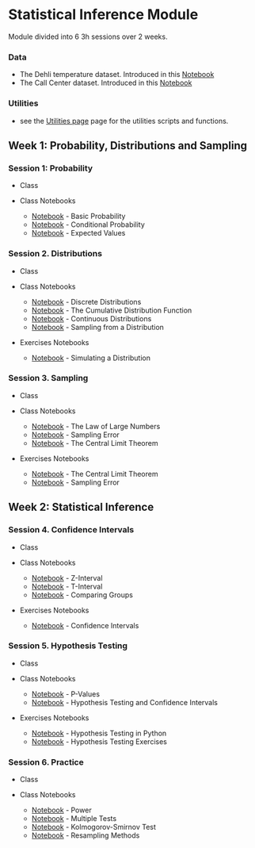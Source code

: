 # Statistical Inference Module

Module divided into 6 3h sessions over 2 weeks.

### Data

- The Dehli temperature dataset. Introduced in this [Notebook](https://www.kaggle.com/santosjgnd/the-dehli-dataset)
- The Call Center dataset. Introduced in this [Notebook](https://www.kaggle.com/santosjgnd/call-center-dataset)

### Utilities

- see the [Utilities page](utils.md) page for the utilities scripts and functions.

## Week 1: Probability, Distributions and Sampling

### Session 1: Probability

- Class

- Class Notebooks
  - [Notebook](https://www.kaggle.com/code/santosjgnd/probability-1-1-probabilities-exercises) - Basic Probability
  - [Notebook](https://www.kaggle.com/code/santosjgnd/probability-1-2-conditional-probability-exercise) - Conditional Probability
  - [Notebook](https://www.kaggle.com/code/santosjgnd/probability-1-3-expectedvalues-variance-exercises) - Expected Values

### Session 2. Distributions

- Class

- Class Notebooks

  - [Notebook](https://www.kaggle.com/code/santosjgnd/distributions-class-distrbutions-1-1-true) - Discrete Distributions
  - [Notebook](https://www.kaggle.com/code/santosjgnd/distributions-class-distrbutions-1-2) - The Cumulative Distribution Function
  - [Notebook](https://www.kaggle.com/code/santosjgnd/distributions-class-distrbutions-2) - Continuous Distributions
  - [Notebook](https://www.kaggle.com/code/santosjgnd/distributions-class-distrbutions-3) - Sampling from a Distribution

- Exercises Notebooks
  - [Notebook](https://www.kaggle.com/santosjgnd/distributions-exercises) - Simulating a Distribution

### Session 3. Sampling

- Class

- Class Notebooks

  - [Notebook](https://www.kaggle.com/code/santosjgnd/sampling-1-1-lnn) - The Law of Large Numbers
  - [Notebook](https://www.kaggle.com/code/santosjgnd/sampling-1-2-standard-error) - Sampling Error
  - [Notebook](https://www.kaggle.com/code/santosjgnd/sampling-1-3-clt) - The Central Limit Theorem

- Exercises Notebooks
  - [Notebook](https://www.kaggle.com/code/santosjgnd/clt-exercises) - The Central Limit Theorem
  - [Notebook](https://www.kaggle.com/santosjgnd/samplg-exercises/edit) - Sampling Error

## Week 2: Statistical Inference

### Session 4. Confidence Intervals

- Class

- Class Notebooks

  - [Notebook](https://www.kaggle.com/santosjgnd/confidence-intervals-1-1-z-interval) - Z-Interval
  - [Notebook](https://www.kaggle.com/santosjgnd/confidence-intervals-1-2-t-interval) - T-Interval
  - [Notebook](https://www.kaggle.com/code/santosjgnd/confidence-intervals-1-3-groups) - Comparing Groups

- Exercises Notebooks
  - [Notebook](https://www.kaggle.com/santosjgnd/confidence-interval-exercises) - Confidence Intervals

### Session 5. Hypothesis Testing

- Class

- Class Notebooks

  - [Notebook](https://www.kaggle.com/code/santosjgnd/hypothesis-testing-1-1-p-values) - P-Values
  - [Notebook](https://www.kaggle.com/code/santosjgnd/hypothesis-testing-1-2-intervals) - Hypothesis Testing and Confidence Intervals

- Exercises Notebooks
  - [Notebook](https://www.kaggle.com/santosjgnd/hypothesis-testing-exercises-1-1) - Hypothesis Testing in Python
  - [Notebook](https://www.kaggle.com/santosjgnd/hypothesis-testing-exercises-1-2) - Hypothesis Testing Exercises

### Session 6. Practice

- Class

- Class Notebooks

  - [Notebook](https://www.kaggle.com/code/santosjgnd/practice-1-1-power) - Power
  - [Notebook](https://www.kaggle.com/santosjgnd/practice-1-2-multiple-correction) - Multiple Tests
  - [Notebook](https://www.kaggle.com/santosjgnd/practice-1-3-ks-test) - Kolmogorov-Smirnov Test
  - [Notebook](https://www.kaggle.com/santosjgnd/practice-1-4-resampling) - Resampling Methods

